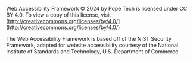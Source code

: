 Web Accessibility Framework © 2024 by Pope Tech is licensed under CC BY 4.0. To view a copy of this license, visit [http://creativecommons.org/licenses/by/4.0/](http://creativecommons.org/licenses/by/4.0/)

The Web Accessibility Framework is based off of the NIST Security Framework, adapted for website accessibility courtesy of the National Institute of Standards and Technology, U.S. Department of Commerce.
